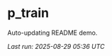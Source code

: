 # p_train

Auto-updating README demo.

<!--START_SECTION:status-->
_Last run: 2025-08-29 05:36 UTC_
<!--END_SECTION:status-->

























































































































































































